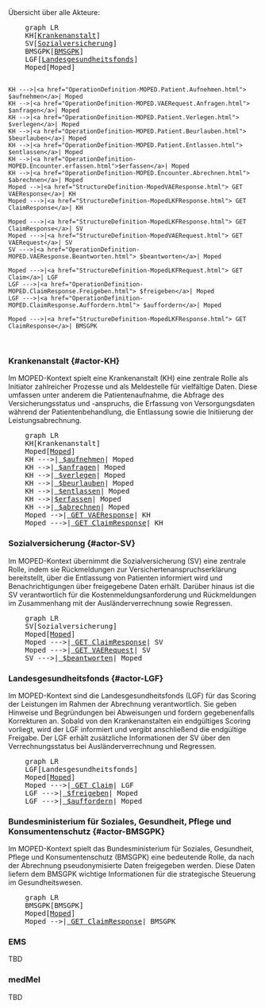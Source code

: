 <script type="module">
  import mermaid from 'https://cdn.jsdelivr.net/npm/mermaid@11/dist/mermaid.esm.min.mjs';
</script>
<div xmlns="http://www.w3.org/1999/xhtml" class="container"> 
    Übersicht über alle Akteure:
</div>
<pre class="mermaid">
    graph LR
    KH[<a href="#actor-KH">Krankenanstalt</a>]
    SV[<a href="#actor-SV">Sozialversicherung</a>]
    BMSGPK[<a href="#actor-BMSGPK">BMSGPK</a>]
    LGF[<a href="#actor-LGF">Landesgesundheitsfonds</a>]
    Moped[Moped] 

    KH --->|<a href="OperationDefinition-MOPED.Patient.Aufnehmen.html"> $aufnehmen</a>| Moped 
    KH -->|<a href="OperationDefinition-MOPED.VAERequest.Anfragen.html"> $anfragen</a>| Moped
    KH -->|<a href="OperationDefinition-MOPED.Patient.Verlegen.html"> $verlegen</a>| Moped
    KH -->|<a href="OperationDefinition-MOPED.Patient.Beurlauben.html"> $beurlauben</a>| Moped
    KH -->|<a href="OperationDefinition-MOPED.Patient.Entlassen.html"> $entlassen</a>| Moped 
    KH -->|<a href="OperationDefinition-MOPED.Encounter.erfassen.html">$erfassen</a>| Moped
    KH -->|<a href="OperationDefinition-MOPED.Encounter.Abrechnen.html"> $abrechnen</a>| Moped
    Moped -->|<a href="StructureDefinition-MopedVAEResponse.html"> GET VAEResponse</a>| KH
    Moped --->|<a href="StructureDefinition-MopedLKFResponse.html"> GET ClaimResponse</a>| KH

    Moped --->|<a href="StructureDefinition-MopedLKFResponse.html"> GET ClaimResponse</a>| SV
    Moped --->|<a href="StructureDefinition-MopedVAERequest.html"> GET VAERequest</a>| SV
    SV --->|<a href="OperationDefinition-MOPED.VAEResponse.Beantworten.html"> $beantworten</a>| Moped

    Moped --->|<a href="StructureDefinition-MopedLKFRequest.html"> GET Claim</a>| LGF
    LGF --->|<a href="OperationDefinition-MOPED.ClaimResponse.Freigeben.html"> $freigeben</a>| Moped
    LGF --->|<a href="OperationDefinition-MOPED.ClaimResponse.Auffordern.html"> $auffordern</a>| Moped

    Moped --->|<a href="StructureDefinition-MopedLKFResponse.html"> GET ClaimResponse</a>| BMSGPK 
</pre>  

### Krankenanstalt {#actor-KH}
<div xmlns="http://www.w3.org/1999/xhtml" class="container"> 
    Im MOPED-Kontext spielt eine Krankenanstalt (KH) eine zentrale Rolle als Initiator zahlreicher Prozesse und als Meldestelle für vielfältige Daten. Diese umfassen unter anderem die Patientenaufnahme, die Abfrage des Versicherungsstatus und -anspruchs, die Erfassung von Versorgungsdaten während der Patientenbehandlung, die Entlassung sowie die Initiierung der Leistungsabrechnung.
</div>
<pre class="mermaid">
    graph LR
    KH[Krankenanstalt]
    Moped[<a href="#top">Moped</a>] 
    KH --->|<a href="OperationDefinition-MOPED.Patient.Aufnehmen.html"> $aufnehmen</a>| Moped 
    KH -->|<a href="OperationDefinition-MOPED.VAERequest.Anfragen.html"> $anfragen</a>| Moped
    KH -->|<a href="OperationDefinition-MOPED.Patient.Verlegen.html"> $verlegen</a>| Moped
    KH -->|<a href="OperationDefinition-MOPED.Patient.Beurlauben.html"> $beurlauben</a>| Moped
    KH -->|<a href="OperationDefinition-MOPED.Patient.Entlassen.html"> $entlassen</a>| Moped 
    KH -->|<a href="OperationDefinition-MOPED.Encounter.erfassen.html">$erfassen</a>| Moped
    KH -->|<a href="OperationDefinition-MOPED.Encounter.Abrechnen.html"> $abrechnen</a>| Moped
    Moped -->|<a href="StructureDefinition-MopedVAEResponse.html"> GET VAEResponse</a>| KH
    Moped --->|<a href="StructureDefinition-MopedLKFResponse.html"> GET ClaimResponse</a>| KH
</pre>

### Sozialversicherung {#actor-SV}
<div xmlns="http://www.w3.org/1999/xhtml" class="container"> 
    Im MOPED-Kontext übernimmt die Sozialversicherung (SV) eine zentrale Rolle, indem sie Rückmeldungen zur Versichertenanspruchserklärung bereitstellt, über die Entlassung von Patienten informiert wird und Benachrichtigungen über freigegebene Daten erhält. Darüber hinaus ist die SV verantwortlich für die Kostenmeldungsanforderung und Rückmeldungen im Zusammenhang mit der Ausländerverrechnung sowie Regressen.
</div>
<pre class="mermaid">
    graph LR
    SV[Sozialversicherung]
    Moped[<a href="#top">Moped</a>] 
    Moped --->|<a href="StructureDefinition-MopedLKFResponse.html"> GET ClaimResponse</a>| SV
    Moped --->|<a href="StructureDefinition-MopedVAERequest.html"> GET VAERequest</a>| SV
    SV --->|<a href="OperationDefinition-MOPED.VAEResponse.Beantworten.html"> $beantworten</a>| Moped
</pre>   

### Landesgesundheitsfonds {#actor-LGF}
<div xmlns="http://www.w3.org/1999/xhtml" class="container"> 
    Im MOPED-Kontext sind die Landesgesundheitsfonds (LGF) für das Scoring der Leistungen im Rahmen der Abrechnung verantwortlich. Sie geben Hinweise und Begründungen bei Abweisungen und fordern gegebenenfalls Korrekturen an. Sobald von den Krankenanstalten ein endgültiges Scoring vorliegt, wird der LGF informiert und vergibt anschließend die endgültige Freigabe. Der LGF erhält zusätzliche Informationen der SV über den Verrechnungsstatus bei Ausländerverrechnung und Regressen.
</div>
<pre class="mermaid">
    graph LR
    LGF[Landesgesundheitsfonds]
    Moped[<a href="#top">Moped</a>] 
    Moped --->|<a href="StructureDefinition-MopedLKFRequest.html"> GET Claim</a>| LGF
    LGF --->|<a href="OperationDefinition-MOPED.ClaimResponse.Freigeben.html"> $freigeben</a>| Moped
    LGF --->|<a href="OperationDefinition-MOPED.ClaimResponse.Auffordern.html"> $auffordern</a>| Moped
</pre>

### Bundesministerium für Soziales, Gesundheit, Pflege und Konsumentenschutz {#actor-BMSGPK}
<div xmlns="http://www.w3.org/1999/xhtml" class="container"> 
    Im MOPED-Kontext spielt das Bundesministerium für Soziales, Gesundheit, Pflege und Konsumentenschutz (BMSGPK) eine bedeutende Rolle, da nach der Abrechnung pseudonymisierte Daten freigegeben werden. Diese Daten liefern dem BMSGPK wichtige Informationen für die strategische Steuerung im Gesundheitswesen.
</div>
<pre class="mermaid">
    graph LR
    BMSGPK[BMSGPK]
    Moped[<a href="#top">Moped</a>] 
    Moped -->|<a href="StructureDefinition-MopedLKFResponse.html"> GET ClaimResponse</a>| BMSGPK   
</pre>

### EMS
<div xmlns="http://www.w3.org/1999/xhtml" class="container"> 
    TBD
</div>

### medMel
<div xmlns="http://www.w3.org/1999/xhtml" class="container"> 
    TBD
</div>

